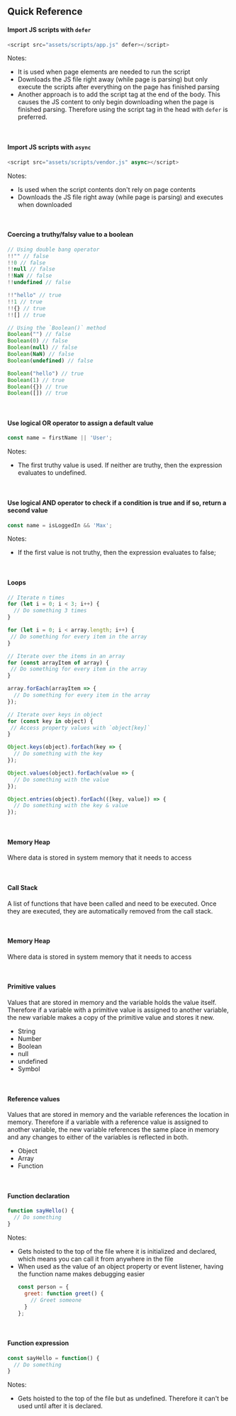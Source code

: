## Quick Reference



#### Import JS scripts with `defer`
```js
<script src="assets/scripts/app.js" defer></script>
```
Notes:
- It is used when page elements are needed to run the script
- Downloads the JS file right away (while page is parsing) but only execute the scripts after everything on the page has finished parsing
- Another approach is to add the script tag at the end of the body. This causes the JS content to only begin downloading when the page is finished parsing. Therefore using the script tag in the head with `defer` is preferred.

<br>

#### Import JS scripts with `async`
```js
<script src="assets/scripts/vendor.js" async></script>
```
Notes:
- Is used when the script contents don't rely on page contents
- Downloads the JS file right away (while page is parsing) and executes when downloaded

<br>


#### Coercing a truthy/falsy value to a boolean
```js
// Using double bang operator
!!"" // false
!!0 // false
!!null // false
!!NaN // false
!!undefined // false

!!"hello" // true
!!1 // true
!!{} // true
!![] // true

// Using the `Boolean()` method
Boolean("") // false
Boolean(0) // false
Boolean(null) // false
Boolean(NaN) // false
Boolean(undefined) // false

Boolean("hello") // true
Boolean(1) // true
Boolean({}) // true
Boolean([]) // true

```

<br>


#### Use logical OR operator to assign a default value
```js
const name = firstName || 'User';
```
Notes:
- The first truthy value is used. If neither are truthy, then the expression evaluates to undefined.

<br>


#### Use logical AND operator to check if a condition is true and if so, return a second value
```js
const name = isLoggedIn && 'Max';
```
Notes:
- If the first value is not truthy, then the expression evaluates to false;

<br>

#### Loops
```js
// Iterate n times
for (let i = 0; i < 3; i++) {
  // Do something 3 times
}

for (let i = 0; i < array.length; i++) {
 // Do something for every item in the array
}

// Iterate over the items in an array
for (const arrayItem of array) {
 // Do something for every item in the array
}

array.forEach(arrayItem => {
  // Do something for every item in the array
});

// Iterate over keys in object
for (const key in object) {
 // Access property values with `object[key]`
}

Object.keys(object).forEach(key => {
  // Do something with the key
});

Object.values(object).forEach(value => {
  // Do something with the value
});

Object.entries(object).forEach(([key, value]) => {
  // Do something with the key & value
});
```

<br>

#### Memory Heap
Where data is stored in system memory that it needs to access

<br>

#### Call Stack
A list of functions that have been called and need to be executed. Once they are executed, they are automatically removed from the call stack.

<br>

#### Memory Heap
Where data is stored in system memory that it needs to access

<br>

#### Primitive values
Values that are stored in memory and the variable holds the value itself. Therefore if a variable with a primitive value is assigned to another variable, the new variable makes a copy of the primitive value and stores it new.
- String
- Number
- Boolean
- null
- undefined
- Symbol

<br>

#### Reference values
Values that are stored in memory and the variable references the location in memory. Therefore if a variable with a reference value is assigned to another variable, the new variable references the same place in memory and any changes to either of the variables is reflected in both.
- Object
- Array
- Function

<br>

#### Function declaration
```js
function sayHello() {
  // Do something
}
```
Notes:
- Gets hoisted to the top of the file where it is initialized and declared, which means you can call it from anywhere in the file
- When used as the value of an object property or event listener, having the function name makes debugging easier
  ```js
  const person = {
    greet: function greet() {
      // Greet someone
    }
  };
  ```
<br>



#### Function expression
```js
const sayHello = function() {
  // Do something
}
```
Notes:
- Gets hoisted to the top of the file but as undefined. Therefore it can't be used until after it is declared.

<br>



